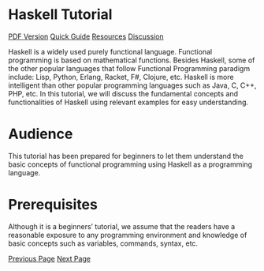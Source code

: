 # Haskell Tutorial
[PDF Version](../haskell/haskell_pdf_version.md)
[Quick Guide](../haskell/haskell_quick_guide.md)
[Resources](../haskell/haskell_useful_resources.md)
[Discussion](../haskell/haskell_discussion.md)

Haskell is a widely used purely functional language. Functional programming is based on mathematical functions. Besides Haskell, some of the other popular languages that follow Functional Programming paradigm include: Lisp, Python, Erlang, Racket, F#, Clojure, etc. Haskell is more intelligent than other popular programming languages such as Java, C, C++, PHP, etc. In this tutorial, we will discuss the fundamental concepts and functionalities of Haskell using relevant examples for easy understanding.

# Audience
This tutorial has been prepared for beginners to let them understand the basic concepts of functional programming using Haskell as a programming language.

# Prerequisites
Although it is a beginners’ tutorial, we assume that the readers have a reasonable exposure to any programming environment and knowledge of basic concepts such as variables, commands, syntax, etc.


[Previous Page](../haskell/index.md) [Next Page](../haskell/haskell_overview.md) 
